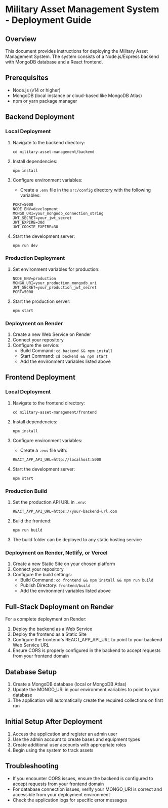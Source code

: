 # Military Asset Management System - Deployment Guide

## Overview
This document provides instructions for deploying the Military Asset Management System. The system consists of a Node.js/Express backend with MongoDB database and a React frontend.

## Prerequisites
- Node.js (v14 or higher)
- MongoDB (local instance or cloud-based like MongoDB Atlas)
- npm or yarn package manager

## Backend Deployment

### Local Deployment
1. Navigate to the backend directory:
   ```
   cd military-asset-management/backend
   ```

2. Install dependencies:
   ```
   npm install
   ```

3. Configure environment variables:
   - Create a `.env` file in the `src/config` directory with the following variables:
   ```
   PORT=5000
   NODE_ENV=development
   MONGO_URI=your_mongodb_connection_string
   JWT_SECRET=your_jwt_secret
   JWT_EXPIRE=30d
   JWT_COOKIE_EXPIRE=30
   ```

4. Start the development server:
   ```
   npm run dev
   ```

### Production Deployment
1. Set environment variables for production:
   ```
   NODE_ENV=production
   MONGO_URI=your_production_mongodb_uri
   JWT_SECRET=your_production_jwt_secret
   PORT=5000
   ```

2. Start the production server:
   ```
   npm start
   ```

### Deployment on Render
1. Create a new Web Service on Render
2. Connect your repository
3. Configure the service:
   - Build Command: `cd backend && npm install`
   - Start Command: `cd backend && npm start`
   - Add the environment variables listed above

## Frontend Deployment

### Local Deployment
1. Navigate to the frontend directory:
   ```
   cd military-asset-management/frontend
   ```

2. Install dependencies:
   ```
   npm install
   ```

3. Configure environment variables:
   - Create a `.env` file with:
   ```
   REACT_APP_API_URL=http://localhost:5000
   ```

4. Start the development server:
   ```
   npm start
   ```

### Production Build
1. Set the production API URL in `.env`:
   ```
   REACT_APP_API_URL=https://your-backend-url.com
   ```

2. Build the frontend:
   ```
   npm run build
   ```

3. The build folder can be deployed to any static hosting service

### Deployment on Render, Netlify, or Vercel
1. Create a new Static Site on your chosen platform
2. Connect your repository
3. Configure the build settings:
   - Build Command: `cd frontend && npm install && npm run build`
   - Publish Directory: `frontend/build`
   - Add the environment variables listed above

## Full-Stack Deployment on Render
For a complete deployment on Render:

1. Deploy the backend as a Web Service
2. Deploy the frontend as a Static Site
3. Configure the frontend's REACT_APP_API_URL to point to your backend Web Service URL
4. Ensure CORS is properly configured in the backend to accept requests from your frontend domain

## Database Setup
1. Create a MongoDB database (local or MongoDB Atlas)
2. Update the MONGO_URI in your environment variables to point to your database
3. The application will automatically create the required collections on first run

## Initial Setup After Deployment
1. Access the application and register an admin user
2. Use the admin account to create bases and equipment types
3. Create additional user accounts with appropriate roles
4. Begin using the system to track assets

## Troubleshooting
- If you encounter CORS issues, ensure the backend is configured to accept requests from your frontend domain
- For database connection issues, verify your MONGO_URI is correct and accessible from your deployment environment
- Check the application logs for specific error messages
